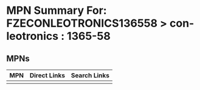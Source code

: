 



# MPN Summary For: FZECONLEOTRONICS136558 > con-leotronics : 1365-58

## MPNs
  

|MPN|Direct Links|Search Links|
| :--- | :--- | :--- |
||||
